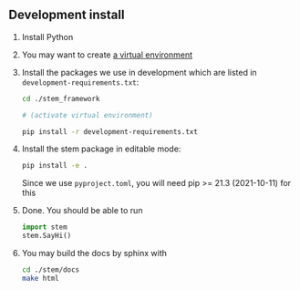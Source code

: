 ## Development install

1. Install Python

2. You may want to create [a virtual environment](https://docs.python.org/3/tutorial/venv.html)

3. Install the packages we use in development which are listed in `development-requirements.txt`:
    ```sh
    cd ./stem_framework

    # (activate virtual environment)

    pip install -r development-requirements.txt
    ```

4. Install the stem package in editable mode:
    ```sh
    pip install -e .
    ```
    Since we use `pyproject.toml`, you will need pip >= 21.3 (2021-10-11) for this

5. Done. You should be able to run
    ```python
    import stem
    stem.SayHi()
    ```
6. You may build the docs by sphinx with
    ```sh
    cd ./stem/docs
    make html
    ```